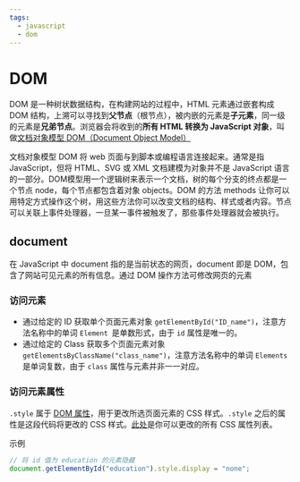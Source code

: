 ```yaml
---
tags:
  - javascript
  - dom
---
```


# DOM
DOM 是一种树状数据结构，在构建网站的过程中，HTML 元素通过嵌套构成 DOM 结构，上溯可以寻找到**父节点**（根节点），被内嵌的元素是**子元素**，同一级的元素是**兄弟节点**。浏览器会将收到的**所有 HTML 转换为 JavaScript 对象**，叫做[文档对象模型 DOM（Document Object Model）](https://developer.mozilla.org/zh-CN/docs/Web/API/Document_Object_Model)

文档对象模型 DOM 将 web 页面与到脚本或编程语言连接起来。通常是指  JavaScript，但将 HTML、SVG 或 XML 文档建模为对象并不是 JavaScript 语言的一部分。DOM模型用一个逻辑树来表示一个文档，树的每个分支的终点都是一个节点 node，每个节点都包含着对象 objects。DOM 的方法 methods 让你可以用特定方式操作这个树，用这些方法你可以改变文档的结构、样式或者内容。节点可以关联上事件处理器，一旦某一事件被触发了，那些事件处理器就会被执行。

## document
在 JavaScript 中 document 指的是当前状态的网页，document 即是 DOM，包含了网站可见元素的所有信息。通过 DOM 操作方法可修改网页的元素

### 访问元素
* 通过给定的 ID 获取单个页面元素对象 `getElementById("ID_name")`，注意方法名称中的单词 `Element `是单数形式，由于 `id` 属性是唯一的。
* 通过给定的 Class 获取多个页面元素对象 `getElementsByClassName("class_name")`，注意方法名称中的单词 `Elements` 是单词复数，由于 `class` 属性与元素并非一一对应。

### 访问元素属性
`.style` 属于 [DOM 属性](https://developer.mozilla.org/en-US/docs/Web/API/HTMLElement.style)，用于更改所选页面元素的 CSS 样式。`.style` 之后的属性是这段代码将更改的 CSS 样式。[此处](https://developer.mozilla.org/en-US/docs/Web/CSS/CSS_Properties_Reference)是你可以更改的所有 CSS 属性列表。

示例
```javascript
// 将 id 值为 education 的元素隐藏
document.getElementById("education").style.display = "none";
```